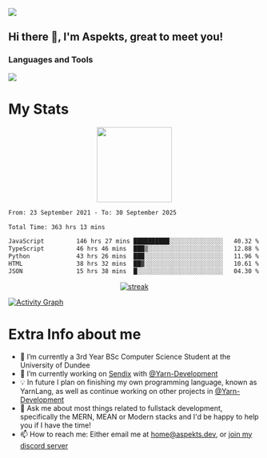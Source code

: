 ![](https://komarev.com/ghpvc/?username=aspekts&color=red)
## Hi there 👋, I'm Aspekts, great to meet you!
### Languages and Tools
<p align="left"> <a href="https://github.com/aspekts"><img src="https://skillicons.dev/icons?i=nextjs,tailwind,cpp,flutter,raspberrypi,cloudflare,css,discordjs,express,fastapi,git,github,docker,vim,regex,html,js,jquery,nodejs,linux,md,mysql,postgresql,mongodb,netlify,py,react,supabase,ts,vscode"> </a> </p>

# My Stats
<p align="center">
<img height="150px" src="https://github-readme-stats.vercel.app/api?username=aspekts&hide_border=true&show_icons=true&count_private=true&theme=gruvbox&bg_color=151515" />
</p>

<!--START_SECTION:waka-->

```txt
From: 23 September 2021 - To: 30 September 2025

Total Time: 363 hrs 13 mins

JavaScript         146 hrs 27 mins ██████████░░░░░░░░░░░░░░░   40.32 %
TypeScript         46 hrs 46 mins  ███▒░░░░░░░░░░░░░░░░░░░░░   12.88 %
Python             43 hrs 26 mins  ███░░░░░░░░░░░░░░░░░░░░░░   11.96 %
HTML               38 hrs 32 mins  ██▓░░░░░░░░░░░░░░░░░░░░░░   10.61 %
JSON               15 hrs 38 mins  █░░░░░░░░░░░░░░░░░░░░░░░░   04.30 %
```

<!--END_SECTION:waka-->
<p align="center">
  <a href="https://github.com/aspekts">      
<img title="stats" alt="streak" src="https://github-readme-streak-stats.herokuapp.com/?user=aspekts&theme=dark&hide_border=true&stroke=f53b3b"/>
</a>
</p>
<a href="https://github.com/aspekts"><img alt="Activity Graph" src="https://github-readme-activity-graph.vercel.app/graph?username=aspekts&bg_color=0D1117&color=eca15b&line=eca15b&point=FFFFFF&hide_border=true" /></a>

# Extra Info about me
- 🌱 I’m currently a 3rd Year BSc Computer Science Student at the University of Dundee
- 🔭 I’m currently working on [Sendix](https://sendix.ai) with [@Yarn-Development](https://github.com/Yarn-Development)
- 💡 In future I plan on finishing my own programming language, known as YarnLang, as well as continue working on other projects in [@Yarn-Development](https://github.com/Yarn-Development)
- 💬 Ask me about most things related to fullstack development, specifically the MERN, MEAN or Modern stacks and I'd be happy to help you if I have the time!
- 📫 How to reach me: Either email me at home@aspekts.dev, or [join my discord server](https://discord.gg/GxGTHBC)


